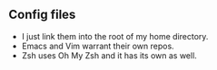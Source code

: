 Config files
---------------------
* I just link them into the root of my home directory.
* Emacs and Vim warrant their own repos.
* Zsh uses Oh My Zsh and it has its own as well.

